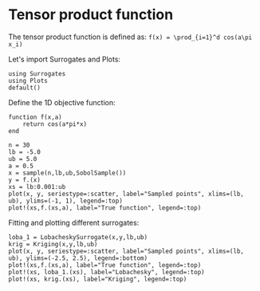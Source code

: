 # Tensor product function
The tensor product function is defined as:
``f(x) = \prod_{i=1}^d cos(a\pi x_i)``

Let's import Surrogates and Plots:
```@example tensor
using Surrogates
using Plots
default()
```

Define the 1D objective function:
```@example tensor
function f(x,a)
    return cos(a*pi*x)
end
```

```@example tensor
n = 30
lb = -5.0
ub = 5.0
a = 0.5
x = sample(n,lb,ub,SobolSample())
y = f.(x)
xs = lb:0.001:ub
plot(x, y, seriestype=:scatter, label="Sampled points", xlims=(lb, ub), ylims=(-1, 1), legend=:top)
plot!(xs,f.(xs,a), label="True function", legend=:top)
```

Fitting and plotting different surrogates:
```@example tensor
loba_1 = LobacheskySurrogate(x,y,lb,ub)
krig = Kriging(x,y,lb,ub)
plot(x, y, seriestype=:scatter, label="Sampled points", xlims=(lb, ub), ylims=(-2.5, 2.5), legend=:bottom)
plot!(xs,f.(xs,a), label="True function", legend=:top)
plot!(xs, loba_1.(xs), label="Lobachesky", legend=:top)
plot!(xs, krig.(xs), label="Kriging", legend=:top)
```
